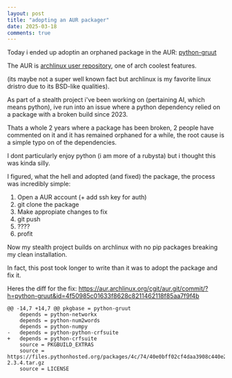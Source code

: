 ```yaml
---
layout: post
title: "adopting an AUR packager"
date: 2025-03-18
comments: true
---
```


<p class="intro">
Today i ended up adoptin an orphaned package in the AUR: <a href="https://aur.archlinux.org/packages/python-gruut">python-gruut</a>
</p>

The AUR is [archlinux user repository](https://aur.archlinux.org/), one of arch coolest features.

(its maybe not a super well known fact but archlinux is my favorite linux dristro due to its BSD-like qualities).

As part of a stealth project i've been working on (pertaining AI, which means python), 
ive run into an issue where a python dependency relied on a package with a broken build since 2023.

Thats a whole 2 years where a package has been broken, 2 people have commented on it and it has remained orphaned for a while, 
the root cause is a simple typo on of the dependencies.

I dont particularly enjoy python (i am more of a rubysta) but i thought this was kinda silly.

I figured, what the hell and adopted (and fixed) the package, the process was incredibly simple:

1. Open a AUR account (+ add ssh key for auth)
1. git clone the package
1. Make appropiate changes to fix
1. git push
1. ????
1. profit

Now my stealth project builds on archlinux with no pip packages breaking my clean installation.

In fact, this post took longer to write than it was to adopt the package and fix it.

Heres the diff for the fix: <https://aur.archlinux.org/cgit/aur.git/commit/?h=python-gruut&id=4f50985c01633f8628c8211462118f85aa7f9f4b>

```
@@ -14,7 +14,7 @@ pkgbase = python-gruut
 	depends = python-networkx
 	depends = python-num2words
 	depends = python-numpy
-	depends = python-python-crfsuite
+	depends = python-crfsuite
 	source = PKGBUILD_EXTRAS
 	source = https://files.pythonhosted.org/packages/4c/74/40e0bff02cf4daa3908c440e2111b20490c82080259f0114d0cfe07ce126/gruut-2.3.4.tar.gz
 	source = LICENSE
```
